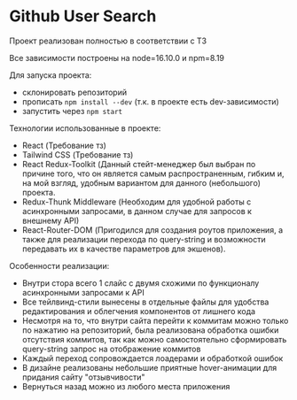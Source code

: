 # Github User Search

Проект реализован полностью в соответствии с ТЗ

Все зависимости построены на node=16.10.0 и npm=8.19

Для запуска проекта: 
- склонировать репозиторий
- прописать `npm install --dev` (т.к. в проекте есть dev-зависимости)
- запустить через `npm start`

Технологии использованные в проекте:
- React (Требование тз)
- Tailwind CSS (Требование тз)
- React Redux-Toolkit (Данный стейт-менеджер был выбран по причине того, что он является самым распространенным, гибким и, на мой взгляд, удобным вариантом для данного (небольшого) проекта.
- Redux-Thunk Middleware (Необходим для удобной работы с асинхронными запросами, в данном случае для запросов к внешнему API)
- React-Router-DOM (Пригодился для создания роутов приложения, а также для реализации перехода по query-string и возможности передавать их в качестве параметров для экшенов).

Особенности реализации:
- Внутри стора всего 1 слайс с двумя схожими по функционалу асинхронными запросами к API
- Все тейлвинд-стили вынесены в отдельные файлы для удобства редактирования и облегчения компонентов от лишнего кода
- Несмотря на то, что внутри сайта перейти к коммитам можно только по нажатию на репозиторий, была реализована обработка ошибки отсутствия коммитов, так как можно самостоятельно сформировать query-string запрос на отображение коммитов
- Каждый переход сопровождается лоадерами и обработкой ошибок
- В дизайне реализованы небольшие приятные hover-анимации для придания сайту "отзывчивости"
- Вернуться назад можно из любого места приложения
